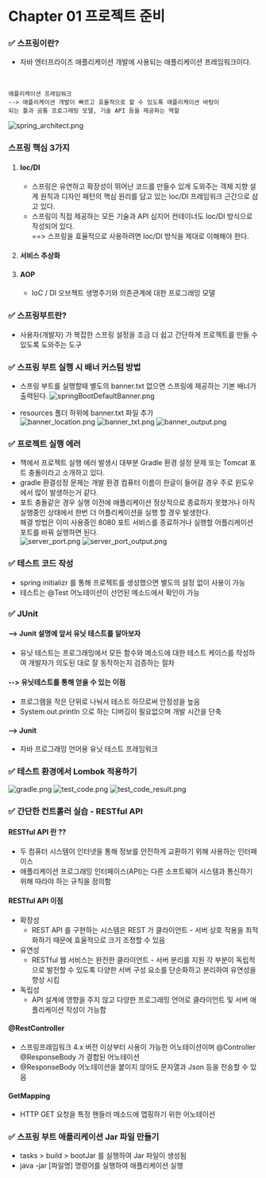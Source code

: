 # Chapter 01 프로젝트 준비

###  ✅ 스프링이란?
+ 자바 엔터프라이즈 애플리케이션 개발에 사용되는 애플리케이션 프레임워크이다.
<br>

```
애플리케이션 프레임워크 
--> 애플리케이션 개발이 빠르고 효율적으로 할 수 있도록 애플리케이션 바탕이
되는 틀과 공통 프로그래밍 모델, 기술 API 등을 제공하는 역할 
```
![spring_architect.png](./img/spring_architect.png)

### 스프링 핵심 3가지
1. #### Ioc/DI
   + 스프링은 유연하고 확장성이 뛰어난 코드를 만들수 있게 도와주는 객체 지향 설계 원칙과 디자인 패턴의 핵심 원리를 담고 있는 Ioc/DI 프레임워크 근간으로 삼고 있다.
   + 스프링이 직접 제공하는 모든 기술과 API 심지어 컨테이너도 Ioc/DI 방식으로 작성되어 있다.
   <br> ==> 스프링을 효율적으로 사용하려면 Ioc/DI 방식을 제대로 이해해야 한다.
2. #### 서비스 추상화
3. #### AOP 
    + IoC / DI 오브젝트 생명주기와 의존관계에 대한 프로그래밍 모델 <br>


###  ✅ 스프링부트란?
+ 사용자(개발자) 가 복잡한 스프링 설정을 조금 더 쉽고 간단하게 프로젝트를 만들 수 있도록 도와주는 도구

###  ✅ 스프링 부트 실행 시 배너 커스텀 방법
+  스프링 부트를 실행할때 별도의 banner.txt 없으면 스프링에 제공하는 기본 배너가 출력된다.
![springBootDefaultBanner.png](./img/springBoot_default_banner.png)

+ resources 폴더 하위에 banner.txt 파일 추가 <br>
![banner_location.png](./img/banner_location.png)
![banner_txt.png](./img/banner_txt.png)
![banner_output.png](./img/banner_output.png)

### ✅ 프로젝트 실행 에러
+ 책에서 프로젝트 실행 에러 발생시 대부분 Gradle 환경 설정 문제 또는 Tomcat 포트 충돌이라고 소개하고 있다.
+ gradle 환결성정 문제는 개발 환경 컴퓨터 이름이 한글이 들어갈 경우 주로 윈도우에서 많이 발생하는거 같다.
+ 포트 충돌같은 경우 실행 이전에 애플리케이션 정상적으로 종료하지 못했거나 아직 실행중인 상태에서 한번 더 어플리케이션을 실행 할 경우 발생한다.
<br> 해결 방법은 이미 사용중인 8080 포트 서비스를 종료하거나 실행할 어플리케이션 포트를 바꿔 실행하면 된다. <br>
![server_port.png](./img/server_port.png)
![server_port_output.png](./img/server_port_output.png)

### ✅ 테스트 코드 작성
+ spring initializr 를 통해 프로젝트를 생성했으면 별도의 설정 없이 사용이 가능
+ 테스트는 @Test 어노테이션이 선언된 메소드에서 확인이 가능

### ✅ JUnit 
 #### --> Junit 설명에 앞서 유닛 테스트를 알아보자
+ 유닛 테스트는 프로그래밍에서 모든 함수와 메소드에 대한 테스트 케이스를 작성하여 개발자가 의도된 대로 잘 동작하는지 검증하는 절차
 #### --> 유닛테스트를 통해 얻을 수 있는 이점 
+ 프로그램을 작은 단위로 나눠서 테스트 하므로써 안정성을 높음
+ System.out.println 으로 하는 디버깅이 필요없으며 개발 시간을 단축
 #### --> Junit
+ 자바 프로그래밍 언어용 유닛 테스트 프레임워크

### ✅ 테스트 환경에서 Lombok 적용하기
![gradle.png](./img/gradle.png)
![test_code.png](./img/test_code.png)
![test_code_result.png](./img/test_code_result.png)

### ✅ 간단한 컨트롤러 실습 - RESTful API 

#### RESTful API 란 ??
+ 두 컴퓨터 시스템이 인터넷을 통해 정보를 안전하게 교환하기 위해 사용하는 인터페이스
+ 애플리케이션 프로그래밍 인터페이스(API)는 다른 소프트웨어 시스템과 통신하기 위해 따라야 하는 규칙을 정의함

#### RESTful API 이점
+ 확장성
  + REST API 를 구현하는 시스템은 REST 가 클라이언트 - 서버 상호 작용을 최적화하기 때문에 효울적으로 크기 조정할 수 있음
+ 유연성
  + RESTful 웹 서비스는 완전한 클라이언트 - 서버 분리를 지원 각 부분이 독립적으로 발전할 수 있도록 다양한 서버 구성 요소를 단순화하고 분리하여 유연성을 향상 시킴
+ 독립성
  + API 설계에 영향을 주지 않고 다양한 프로그래밍 언어로 클라이언트 및 서버 애플리케이션 작성이 가능함

#### @RestController
+ 스프링프레임워크 4.x 버전 이상부터 사용이 가능한 어노테이션이며 @Controller @ResponseBody 가 결합된 어노테이션
+ @ResponseBody 어노테이션을 붙이지 않아도 문자열과 Json 등을 전송할 수 있음

#### GetMapping
+ HTTP GET 요청을 특정 핸들러 메소드에 맵핑하기 위한 어노테이션

### ✅ 스프링 부트 애플리케이션 Jar 파일 만들기
+ tasks > build > bootJar 를 실행하여 Jar 파일이 생성됨
+ java -jar [파일명] 명령어를 실행하여 애플리케이션 실행  